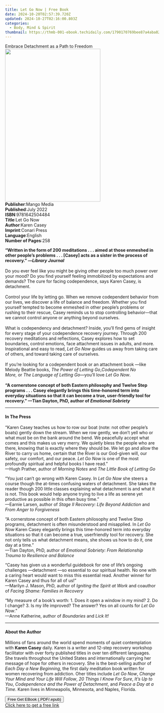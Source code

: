 ```yaml
---
title: Let Go Now | Free Book
date: 2024-10-20T02:57:39.720Z
updated: 2024-10-27T02:16:00.803Z
categories:
  - Body, Mind & Spirit
thumbnail: https://thmb-001-ebook.techidaily.com/1790170769bee87a4aba8297768c9d1038771a59e153afc313b6d24e3cb95e98.jpg
---
```

<main id="book-container">
  <div class="flex flex-col">
    <div class="book-brief flex-1 py-6 px-4 sm:p-6 md:py-10 md:px-8">
      <!-- brief-->
      <div class="book-brief-main">Embrace Detachment as a Path to Freedom</div>
    </div>
    <div
      class="book-meta-info flex-1 grid gap-4 col-start-1 col-end-3 row-start-1 sm:mb-6 sm:grid-cols-4 lg:gap-6 lg:col-start-2 lg:row-end-6 lg:row-span-6 lg:mb-0"
    >
      <div
        class="book-meta-info-left place-content-center mt-4 p-4 text-sm leading-6 col-start-2 col-span-2 dark:text-slate-400"
      >
        <img
          class="w-full h-500 object-cover rounded-lg sm:h-255 sm:col-span-2 lg:col-span-full"
          src="https://img-001-ebook.techidaily.com/4ba557e6402fc3cc21a435a090820738725d2827296a40ba95540e8443899dbb.jpg"
          alt=""
          width="312"
          height="500"
        />
      </div>
      <div
        class="book-meta-info-right mt-2 col-start-1 row-start-2 col-span-3 self-center"
      >
        <!-- meta data  -->
        <div class="flex flex-col px-4 md:px-8">
          <div class="flex-1">
            <strong>Publisher</strong>:<span class="px-2">Mango Media</span>
          </div>
          <div class="flex-1">
            <strong>Published</strong>:<span class="px-2">July 2022</span>
          </div>
          <div class="flex-1">
            <strong>ISBN</strong>:<span class="px-2">9781642504484</span>
          </div>
          <div class="flex-1">
            <strong>Title</strong>:<span class="px-2">Let Go Now</span>
          </div>
          <div class="flex-1">
            <strong>Author</strong>:<span class="px-2">Karen Casey</span>
          </div>
          <div class="flex-1">
            <strong>Imprint</strong>:<span class="px-2">Conari Press</span>
          </div>
          <div class="flex-1">
            <strong>Language</strong>:<span class="px-2">English</span>
          </div>
          <div class="flex-1">
            <strong>Number of Pages</strong>:<span class="px-2">258</span>
          </div>
        </div>
      </div>
    </div>
    <div class="book-description flex-1 py-6 px-4 sm:p-6 md:py-10 md:px-8">
      <div class="book-description-main">
        <div accordion-content="" id="description">
          <p>
            <b
              >“Written in the form of 200 meditations . . . aimed at those
              enmeshed in other people’s problems . . . [Casey] acts as a sister
              in the process of recovery.” —<i>Library Journal</i></b
            ><br />
            &nbsp;<br />
            Do you ever feel like you might be giving other people too much
            power over your mood? Do you find yourself feeling immobilized by
            expectations and demands? The cure for facing codependence, says
            Karen Casey, is detachment.<br /><br />
            Control your life&nbsp;by letting go. When we remove codependent
            behavior from our lives, we discover a life of balance and freedom.
            Whether you find yourself tempted to become enmeshed in other
            people’s problems or rushing to their rescue, Casey reminds us to
            stop controlling behavior—that we cannot control anyone or anything
            beyond ourselves.<br /><br />
            What is codependency&nbsp;and detachment?&nbsp;Inside, you’ll find
            gems of insight for every stage of your codependence recovery
            journey. Through 200 recovery meditations and
            reflections,&nbsp;Casey explores how to set boundaries, control
            emotions, face attachment issues in adults, and more. Inspirational
            and easy to read,&nbsp;<i>Let Go Now</i>&nbsp;guides us away from
            taking care of others, and toward taking care of ourselves.<br /><br />
            If you’re looking for a codependent book or an attachment book —like
            Melody Beattie books,&nbsp;<i>The Power of Letting Go</i>,<i
              >Codependent No More,</i
            >&nbsp;or&nbsp;<i>The Language of Letting Go</i>—you’ll love&nbsp;<i
              >Let Go Now</i
            >.<br />
            &nbsp;<br /><b
              >“A cornerstone concept of both Eastern philosophy and Twelve Step
              programs . . . Casey elegantly brings this time-honored term into
              everyday situations so that it can become a true, user-friendly
              tool for recovery.” —Tian Dayton, PhD, author of&nbsp;<i
                >Emotional Sobriety</i
              ></b
            >
          </p>
        </div>
        <div class="accordion-fader"></div>
      </div>
    </div>
    <div class="book-excerpts flex-1 py-6 px-4 sm:p-6 md:py-10 md:px-8">
      <!-- excerpts-->
      <div class="book-excerpts-main">
        <hr />
        <h4 class="placeholder placeholder-heading">
          <span>In The Press</span>
        </h4>
        <p></p>
        <p>
          “Karen Casey teaches us how to row our boat (note: not other people’s
          boats) gently down the stream. When we row gently, we don’t yell who
          or what must be on the bank around the bend. We peacefully accept what
          comes and this makes us very merry. We quietly bless the people who
          are there, knowing that is exactly where they should be. We let go and
          allow the River to carry us home, certain that the River is our
          God-given will, our safety, our comfort, and our peace.
          <i>Let Go Now</i> is one of the most profoundly spiritual and helpful
          books I have read.”<br />
          —Hugh Prather, author of <i>Morning Notes</i> and
          <i>The Little Book of Letting Go</i>
        </p>
        <p>
          “You just can’t go wrong with Karen Casey. In <i>Let Go Now</i> she
          steers a course though the at-times confusing waters of detachment.
          She takes the reader though 200 little classes explaining what
          detachment is and what it is not. This book would help anyone trying
          to live a life as serene yet productive as possible in this often busy
          time.”<br />
          —Earnie Larsen, author of
          <i>Stage II Recovery: Life Beyond Addiction</i> and
          <i>From Anger to Forgiveness</i>
        </p>
        <p>
          “A cornerstone concept of both Eastern philosophy and Twelve Step
          programs, detachment is often misunderstood and misapplied. In
          <i>Let Go Now</i> Karen Casey elegantly brings this time-honored term
          into everyday situations so that it can become a true, userfriendly
          tool for recovery. She not only tells us what detachment means, she
          shows us how to do it, one day at a time.”<br />
          —Tian Dayton, PhD, author of
          <i
            >Emotional Sobriety: From Relationship Trauma to Resilience and
            Balance</i
          >
        </p>
        <p>
          “Casey has given us a wonderful guidebook for one of life’s ongoing
          challenges —detachment —so essential to our spiritual health. No one
          with a caring heart would want to miss this essential read. Another
          winner for Karen Casey and thus for all of us!” <br />
          —Marilyn J. Mason, PhD, author of
          <i>Igniting the Spirit at Work</i> and coauthor of
          <i>Facing Shame: Families in Recovery</i>
        </p>
        <p>
          “My measure of a book’s worth: 1. Does it open a window in my mind? 2.
          Do I change? 3. Is my life improved? The answer? Yes on all counts for
          <i>Let Go Now</i>.”<br />
          —Anne Katherine, author of <i>Boundaries</i> and <i>Lick It!</i>
        </p>
        <p></p>
      </div>
    </div>
    <div class="book-about-author flex-1 py-6 px-4 sm:p-6 md:py-10 md:px-8">
      <!-- about author-->
      <div class="book-main-author-main">
        <hr />
        <h4 class="placeholder placeholder-heading">
          <span>About the Author</span>
        </h4>
        <p></p>
        <p>
          Millions of fans around the world spend moments of quiet contemplation
          with <b>Karen Casey</b> daily. Karen is a writer and 12-step recovery
          workshop facilitator with over forty published titles in over ten
          different languages. She travels throughout the United States and
          internationally carrying her message of hope for others in recovery.
          She is the best-selling author of <i>Each Day a New Beginning</i>, the
          first daily meditation book written for women recovering from
          addiction. Oher titles include <i>Let Go Now</i>,
          <i>Change Your Mind and Your Life Will Follow</i>,
          <i>20 Things I Know For Sure</i>, <i>It’s Up to You</i>,
          <i>Codependence and the Power of Detachment</i>, and
          <i>Peace a Day at a Time</i>. Karen lives in Minneapolis, Minnesota,
          and Naples, Florida.<br />
        </p>
        <p></p>
      </div>
    </div>
    <div class="book-free-get flex-1 py-6 px-4 sm:p-6 md:py-10 md:px-8">
      <button
        id="btn-free-get"
        class="bg-blue-500 hover:bg-blue-700 text-white font-bold py-2 px-4 rounded"
      >
        Free Get EBook (.PDF/.epub)
      </button>
      <div id="countdown-display" class="px-2 text-lg mt-2"></div>
      <a
        id="free-link"
        class="hidden bg-blue-500 hover:bg-blue-700 text-white font-bold py-2 px-4 rounded"
        href="https://www.ebooks.com/en-us/book/210710264/let-go-now/karen-casey/"
        target="_blank"
        >Click here to get a free link</a
      >
    </div>
    <script>
      let countdownTime = 0;
      let countdownInterval = null;
      document
        .getElementById('btn-free-get')
        .addEventListener('click', startCountdown);
      function startCountdown() {
        countdownTime = new Date().getTime() + 60000 * 3;
        countdownInterval = setInterval(updateCountdown, 1000);
        document.getElementById('btn-free-get').disabled = true;
        document
          .getElementById('btn-free-get')
          .classList.add('bg-gray-500', 'cursor-not-allowed');
      }
      function updateCountdown() {
        let currentTime = new Date().getTime();
        let timeLeft = countdownTime - currentTime;
        let secondsLeft = Math.floor(timeLeft / 1000);
        document.getElementById('countdown-display').innerHTML =
          `Remaining time: ${secondsLeft} seconds.`;
        if (secondsLeft <= 0) {
          clearInterval(countdownInterval);
          document.getElementById('btn-free-get').classList.add('hidden');
          document.getElementById('free-link').classList.remove('hidden');
          document.getElementById('countdown-display').innerHTML = '';
        }
      }
    </script>
  </div>
</main>

<ins class="adsbygoogle"
      style="display:block"
      data-ad-client="ca-pub-7571918770474297"
      data-ad-slot="8358498916"
      data-ad-format="auto"
      data-full-width-responsive="true"></ins>
    